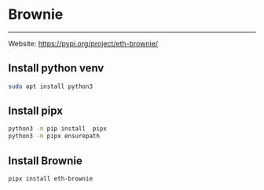 # Brownie
---
Website: https://pypi.org/project/eth-brownie/

## Install python venv

```bash
sudo apt install python3
```

## Install pipx
```bash
python3 -m pip install  pipx
python3 -m pipx ensurepath
```

## Install Brownie
```bash
pipx install eth-brownie
```